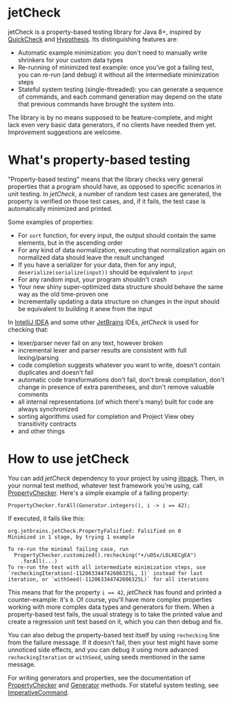 # jetCheck
 
jetCheck is a property-based testing library for Java 8+, inspired by [QuickCheck](https://en.wikipedia.org/wiki/QuickCheck) and [Hypothesis](https://hypothesis.works/). Its distinguishing features are:
* Automatic example minimization: you don't need to manually write shrinkers for your custom data types 
* Re-running of minimized test example: once you've got a failing test, you can re-run (and debug) it without all the intermediate minimization steps
* Stateful system testing (single-threaded): you can generate a sequence of commands, and each command generation may depend on the state that previous commands have brought the system into.

The library is by no means supposed to be feature-complete, and might lack even very basic data generators, if no clients have needed them yet. Improvement suggestions are welcome. 

# What's property-based testing

"Property-based testing" means that the library checks very general properties that a program should have, as opposed to specific scenarios in unit testing. In *jetCheck*, a number of random test cases are generated, the property is verified on those test cases, and, if it fails, the test case is automatically minimized and printed.

Some examples of properties:
* For `sort` function, for every input, the output should contain the same elements, but in the ascending order
* For any kind of data normalization, executing that normalization again on normalized data should leave the result unchanged
* If you have a serializer for your data, then for any input, `deserialize(serialize(input))` should be equivalent to `input`
* For any random input, your program shouldn't crash
* Your new shiny super-optimized data structure should behave the same way as the old time-proven one
* Incrementally updating a data structure on changes in the input should be equivalent to building it anew from the input

In [IntelliJ IDEA](https://github.com/JetBrains/intellij-community) and some other [JetBrains](https://www.jetbrains.com/) IDEs, *jetCheck* is used for checking that:
* lexer/parser never fail on any text, however broken
* incremental lexer and parser results are consistent with full lexing/parsing 
* code completion suggests whatever you want to write, doesn't contain duplicates and doesn't fail
* automatic code transformations don't fail, don't break compilation, don't change in presence of extra parentheses, and don't remove valuable comments
* all internal representations (of which there's many) built for code are always synchronized
* sorting algorithms used for completion and Project View obey transitivity contracts
* and other things

# How to use jetCheck

You can add *jetCheck* dependency to your project by using [jitpack](https://jitpack.io/#jetbrains/jetCheck). Then, in your normal test method, whatever test framework you're using, call [PropertyChecker](src/main/java/org/jetbrains/jetCheck/PropertyChecker.java). Here's a simple example of a failing property:

`PropertyChecker.forAll(Generator.integers(), i -> i == 42);`

If executed, it fails like this:

    org.jetbrains.jetCheck.PropertyFalsified: Falsified on 0
    Minimized in 1 stage, by trying 1 example
    
    To re-run the minimal failing case, run
      PropertyChecker.customized().rechecking("+/uO5x/L6LKECgEA")
        .forAll(...)
    To re-run the test with all intermediate minimization steps, use `recheckingIteration(-112063344742606325L, 1)` instead for last iteration, or `withSeed(-112063344742606325L)` for all iterations

This means that for the property `i == 42`, *jetCheck* has found and printed a counter-example: it's `0`. Of course, you'll have more complex properties working with more complex data types and generators for them. When a property-based test fails, the usual strategy is to take the printed value and create a regression unit test based on it, which you can then debug and fix.

You can also debug the property-based test itself by using `rechecking` line from the failure message. If it doesn't fail, then your test might have some unnoticed side effects, and you can debug it using more advanced `recheckingIteration` or `withSeed`, using seeds mentioned in the same message. 

For writing generators and properties, see the documentation of [PropertyChecker](src/main/java/org/jetbrains/jetCheck/PropertyChecker.java) and [Generator](src/main/java/org/jetbrains/jetCheck/Generator.java) methods. For stateful system testing, see [ImperativeCommand](src/main/java/org/jetbrains/jetCheck/ImperativeCommand.java).